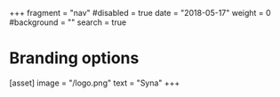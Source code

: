 +++
fragment = "nav"
#disabled = true
date = "2018-05-17"
weight = 0
#background = ""
search = true
# Branding options
[asset]
  image = "/logo.png"
  text = "Syna"
+++


